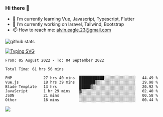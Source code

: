 ### Hi there 👋
- 🌱 I’m currently learning Vue, Javascript, Typescript, Flutter
- 🔭 I’m currently working on laravel, Tailwind, Bootstrap
- 📫 How to reach me: alvin.eagle.23@gmail.com



![github stats](https://github-readme-stats.vercel.app/api?username=alvnfaiz&show_icons=true)


[![Typing SVG](http://readme-typing-svg.herokuapp.com?font=Montserrat&color=%2336BCF7&duration=4000&center=true&lines=Alvin+Faiz;Fullstack+Developer;PHP%2C+Java%2C+Javascript%2C+Python;Laravel%2C+Vue%202%2C+Tailwind%2C+Bootstrap)](https://git.io/typing-svg)

<!--[![Alvnfaiz wakatime stats](https://github-readme-stats.vercel.app/api/wakatime?username=alvnfaiz&layout=compact&theme=dracula)](https://github.com/anuraghazra/github-readme-stats)

<!--START_SECTION:waka-->

```text
From: 05 August 2022 - To: 04 September 2022

Total Time: 61 hrs 56 mins

PHP              27 hrs 40 mins  ███████████░░░░░░░░░░░░░░   44.49 %
Vue.js           18 hrs 39 mins  ███████▒░░░░░░░░░░░░░░░░░   29.98 %
Blade Template   13 hrs          █████▒░░░░░░░░░░░░░░░░░░░   20.92 %
JavaScript       1 hr 29 mins    ▓░░░░░░░░░░░░░░░░░░░░░░░░   02.40 %
JSON             21 mins         ░░░░░░░░░░░░░░░░░░░░░░░░░   00.58 %
Other            16 mins         ░░░░░░░░░░░░░░░░░░░░░░░░░   00.44 %
```

<!--END_SECTION:waka-->

  <!-- Change the `github-readme-stats.anuraghazra1.vercel.app` to `github-readme-stats.vercel.app`  -->
  <img align="center" src="https://github-readme-stats.anuraghazra1.vercel.app/api/top-langs/?username=alvnfaiz&layout=compact" />
<!--
**alvnfaiz/alvnfaiz** is a ✨ _special_ ✨ repository because its `README.md` (this file) appears on your GitHub profile.

Here are some ideas to get you started:

- 🔭 I’m currently working on ...
- 🌱 I’m currently learning ...
- 👯 I’m looking to collaborate on ...
- 🤔 I’m looking for help with ...
- 💬 Ask me about ...
- 📫 How to reach me: ...
- 😄 Pronouns: ...
- ⚡ Fun fact: ...
-->

